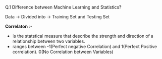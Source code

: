 Q.1 Difference between Machine Learning and Statistics?

Data -> Divided into -> Training Set and Testing Set

**Correlaton** :- 
- Is the statstical measure that describe the strength and direction of a relationship between two variables.
- ranges between -1(Perfect negative Correlation) and 1(Perfect Positive correlation). 0(No Correlation between Variables)
